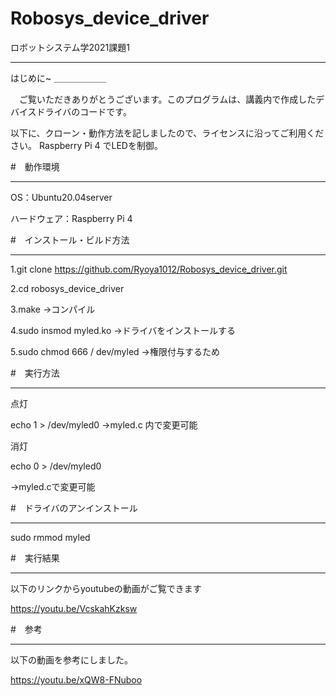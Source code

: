 # Robosys_device_driver

ロボットシステム学2021課題1
___________________________

はじめに~
＿＿＿＿＿＿

　ご覧いただきありがとうございます。このプログラムは、講義内で作成したデバイスドライバのコードです。

以下に、クローン・動作方法を記しましたので、ライセンスに沿ってご利用ください。
Raspberry Pi 4 でLEDを制御。


#　動作環境
___________

OS：Ubuntu20.04server


ハードウェア：Raspberry Pi 4


#　インストール・ビルド方法
___________________________

1.git clone https://github.com/Ryoya1012/Robosys_device_driver.git
 

2.cd robosys_device_driver


3.make
 ->コンパイル

4.sudo insmod myled.ko
 ->ドライバをインストールする

5.sudo chmod 666 / dev/myled
->権限付与するため

#　実行方法
___________

点灯


echo 1 > /dev/myled0
->myled.c 内で変更可能

消灯


echo 0 > /dev/myled0

->myled.cで変更可能

#　ドライバのアンインストール
_____________________________

sudo rmmod myled



#　実行結果
___________

以下のリンクからyoutubeの動画がご覧できます


https://youtu.be/VcskahKzksw


#　参考
_________

以下の動画を参考にしました。


https://youtu.be/xQW8-FNuboo
